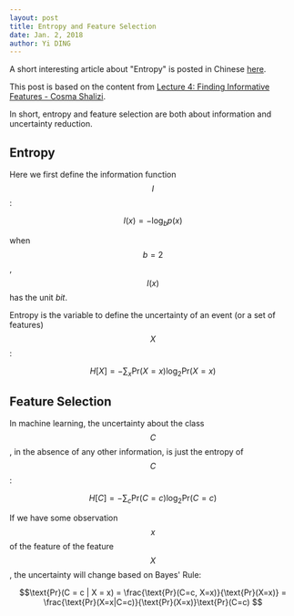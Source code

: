 ```yaml
--- 
layout: post
title: Entropy and Feature Selection
date: Jan. 2, 2018
author: Yi DING
---
```


[comment]: # (Some contents about entropy and feature selection)

A short interesting article about "Entropy" is posted in Chinese [here](http://blog.csdn.net/dymodi/article/details/54171509).

This post is based on the content from [Lecture 4: Finding Informative Features - Cosma Shalizi](http://www.stat.cmu.edu/~cshalizi/350-2006/lecture-04.pdf).

In short, entropy and feature selection are both about information and uncertainty reduction.

## Entropy
Here we first define the information function $$I$$:

$$I(x) = -\log _b p(x)$$

when $$b=2$$, $$I(x)$$ has the unit *bit*. 

Entropy is the variable to define the uncertainty of an event (or a set of features) $$X$$:

$$H[X] = - \sum _x \text{Pr} (X = x) \log _2 \text{Pr} (X = x)$$


## Feature Selection
In machine learning, the uncertainty about the class $$C$$, in the absence of any other information, is just the entropy of $$C$$:

$$H[C] = - \sum _c \text{Pr} (C = c) \log _2 \text{Pr} (C = c)$$

If we have some observation $$x$$ of the feature of the feature $$X$$, the uncertainty will change based on Bayes' Rule:

$$\text{Pr}(C = c | X = x) = \frac{\text{Pr}(C=c, X=x)}{\text{Pr}(X=x)} = \frac{\text{Pr}(X=x|C=c)}{\text{Pr}(X=x)}\text{Pr}(C=c) $$